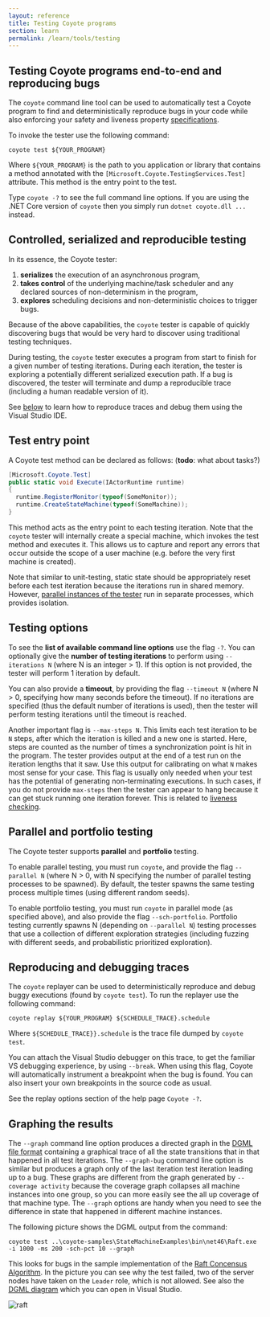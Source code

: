 ```yaml
---
layout: reference
title: Testing Coyote programs
section: learn
permalink: /learn/tools/testing
---
```


## Testing Coyote programs end-to-end and reproducing bugs

The `coyote` command line tool can be used to automatically test a Coyote program to find and
deterministically reproduce bugs in your code while also enforcing your safety and liveness property
[specifications](/coyote/learn/specifications/overview).

To invoke the tester use the following command:

```
coyote test ${YOUR_PROGRAM}
```

Where `${YOUR_PROGRAM}` is the path to you application or library that contains a method annotated with
the `[Microsoft.Coyote.TestingServices.Test]` attribute. This method is the entry point to the test.

Type `coyote -?` to see the full command line options. If you are using the .NET Core version of
`coyote` then you simply run `dotnet coyote.dll ...` instead.

## Controlled, serialized and reproducible testing

In its essence, the Coyote tester:
 1. **serializes** the execution of an asynchronous program,
 2. **takes control** of the underlying machine/task scheduler and any declared sources of non-determinism in the program,
 3. **explores** scheduling decisions and non-deterministic choices to trigger bugs.

Because of the above capabilities, the `coyote` tester is capable of quickly discovering bugs that
would be very hard to discover using traditional testing techniques.

During testing, the `coyote` tester executes a program from start to finish for a given number of
testing iterations. During each iteration, the tester is exploring a potentially different serialized
execution path. If a bug is discovered, the tester will terminate and dump a reproducible trace
(including a human readable version of it).

See [below](#reproducing-and-debugging-traces) to learn how to reproduce traces and debug them using
the Visual Studio IDE.

## Test entry point

A Coyote test method can be declared as follows: (**todo**: what about tasks?)

```c#
[Microsoft.Coyote.Test]
public static void Execute(IActorRuntime runtime)
{
  runtime.RegisterMonitor(typeof(SomeMonitor));
  runtime.CreateStateMachine(typeof(SomeMachine));
}
```

This method acts as the entry point to each testing iteration. Note that the `coyote` tester will
internally create a special machine, which invokes the test method and executes it. This allows us to
capture and report any errors that occur outside the scope of a user machine (e.g. before the very
first machine is created).

Note that similar to unit-testing, static state should be appropriately reset before each test
iteration because the iterations run in shared memory. However,
[parallel instances of the tester](#parallel-and-portfolio-testing) run in separate processes,
which provides isolation.

## Testing options

To see the **list of available command line options** use the flag `-?`. You can optionally give the
**number of testing iterations** to perform using `--iterations N` (where N is an integer > 1). If this
option is not provided, the tester will perform 1 iteration by default.

You can also provide a **timeout**, by providing the flag `--timeout N` (where N > 0, specifying how
many seconds before the timeout). If no iterations are specified (thus the default number of iterations
is used), then the tester will perform testing iterations until the timeout is reached.

Another important flag is `--max-steps N`. This limits each test iteration to be `N` steps, after which
the iteration is killed and a new one is started. Here, steps are counted as the number of times a
synchronization point is hit in the program. The tester provides output at the end of a test run on the
iteration lengths that it saw. Use this output for calibrating on what `N` makes most sense for your
case. This flag is usually only needed when your test has the potential of generating non-terminating
executions. In such cases, if you do not provide `max-steps` then the tester can appear to hang because
it can get stuck running one iteration forever. This is related to
[liveness checking](/coyote/learn/specifications/liveness-checking).

## Parallel and portfolio testing

The Coyote tester supports **parallel** and **portfolio** testing.

To enable parallel testing, you must run `coyote`, and provide the flag `--parallel N` (where N > 0,
with N specifying the number of parallel testing processes to be spawned). By default, the tester
spawns the same testing process multiple times (using different random seeds).

To enable portfolio testing, you must run `coyote` in parallel mode (as specified above), and also
provide the flag `--sch-portfolio`. Portfolio testing currently spawns N (depending on `--parallel N`)
testing processes that use a collection of different exploration strategies (including fuzzing with
different seeds, and probabilistic prioritized exploration).

## Reproducing and debugging traces

The `coyote` replayer can be used to deterministically reproduce and debug buggy executions
(found by `coyote test`). To run the replayer use the following command:

```
coyote replay ${YOUR_PROGRAM} ${SCHEDULE_TRACE}.schedule
```

Where `${SCHEDULE_TRACE}}.schedule` is the trace file dumped by `coyote test`.

You can attach the Visual Studio debugger on this trace, to get the familiar VS debugging experience,
by using `--break`. When using this flag, Coyote will automatically instrument a breakpoint when the
bug is found. You can also insert your own breakpoints in the source code as usual.

See the replay options section of the help page `Coyote -?`.

## Graphing the results

The `--graph` command line option produces a directed graph in the
[DGML file format](https://en.wikipedia.org/wiki/DGML) containing a graphical trace of all the state transitions that
in that happened in all test iterations.
The `--graph-bug` command line option is similar but produces a graph only of the last iteration test iteration leading up to a bug.
These graphs are different from the graph generated by `--coverage activity` because the coverage graph collapses
all machine instances into one group, so you can more easily see the all up
coverage of that machine type.  The `--graph` options are handy when you need to
see the difference in state that happened in different machine instances.

The following picture shows the DGML output from the command:

```
coyote test ..\coyote-samples\StateMachineExamples\bin\net46\Raft.exe -i 1000 -ms 200 -sch-pct 10 --graph
```
This looks for bugs in the sample implementation of the [Raft Concensus Algorithm](https://raft.github.io/).  In the picture you can see why the test failed, two
of the server nodes have taken on the `Leader` role, which is not allowed.
See also the [DGML diagram](/coyote/assets/images/raft.dgml) which you can open
in Visual Studio.

![raft](/coyote/assets/images/raft.png)